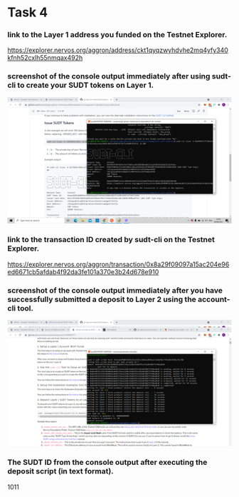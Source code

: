 # Task 4

### link to the Layer 1 address you funded on the Testnet Explorer.
https://explorer.nervos.org/aggron/address/ckt1qyqzwyhdvhe2mq4yfy340kfnh52cxlh55nmqax492h

### screenshot of the console output immediately after using sudt-cli to create your SUDT tokens on Layer 1.
![image](https://github.com/zyra-zia/nervos/blob/dd92a751c46cca6ba6b43954af9bea5501db1c82/screenshots/task4-issue-sudt.png)

### link to the transaction ID created by sudt-cli on the Testnet Explorer.
https://explorer.nervos.org/aggron/transaction/0x8a29f09097a15ac204e96ed6671cb5afdab4f92da3fe101a370e3b24d678e910

### screenshot of the console output immediately after you have successfully submitted a deposit to Layer 2 using the account-cli tool.
![image](https://github.com/zyra-zia/nervos/blob/dd92a751c46cca6ba6b43954af9bea5501db1c82/screenshots/task4-submit-deposit.png)

### The SUDT ID from the console output after executing the deposit script (in text format).
1011
